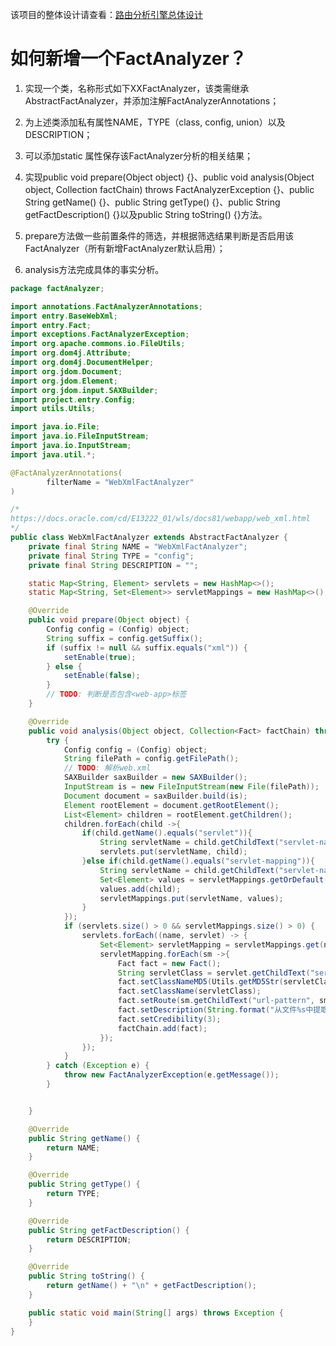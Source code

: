 该项目的整体设计请查看：[路由分析引擎总体设计](https://github.com/suizhibo/RouteCheck/blob/master/%E8%B7%AF%E7%94%B1%E5%88%86%E6%9E%90%E5%BC%95%E6%93%8E%E6%80%BB%E4%BD%93%E8%AE%BE%E8%AE%A1.pptx
)
# 如何新增一个FactAnalyzer？

1. 实现一个类，名称形式如下XXFactAnalyzer，该类需继承AbstractFactAnalyzer，并添加注解FactAnalyzerAnnotations；

2. 为上述类添加私有属性NAME，TYPE（class, config, union）以及DESCRIPTION；
3. 可以添加static 属性保存该FactAnalyzer分析的相关结果；

4. 实现public void prepare(Object object) {}、public void analysis(Object object, Collection<Fact> factChain) throws FactAnalyzerException {}、public String getName() {}、public String getType() {}、public String getFactDescription() {}以及public String toString() {}方法。

5. prepare方法做一些前置条件的筛选，并根据筛选结果判断是否启用该FactAnalyzer（所有新增FactAnalyzer默认启用）；

6. analysis方法完成具体的事实分析。

```java
package factAnalyzer;

import annotations.FactAnalyzerAnnotations;
import entry.BaseWebXml;
import entry.Fact;
import exceptions.FactAnalyzerException;
import org.apache.commons.io.FileUtils;
import org.dom4j.Attribute;
import org.dom4j.DocumentHelper;
import org.jdom.Document;
import org.jdom.Element;
import org.jdom.input.SAXBuilder;
import project.entry.Config;
import utils.Utils;

import java.io.File;
import java.io.FileInputStream;
import java.io.InputStream;
import java.util.*;

@FactAnalyzerAnnotations(
        filterName = "WebXmlFactAnalyzer"
)

/*
https://docs.oracle.com/cd/E13222_01/wls/docs81/webapp/web_xml.html
*/
public class WebXmlFactAnalyzer extends AbstractFactAnalyzer {
    private final String NAME = "WebXmlFactAnalyzer";
    private final String TYPE = "config";
    private final String DESCRIPTION = "";

    static Map<String, Element> servlets = new HashMap<>();
    static Map<String, Set<Element>> servletMappings = new HashMap<>();

    @Override
    public void prepare(Object object) {
        Config config = (Config) object;
        String suffix = config.getSuffix();
        if (suffix != null && suffix.equals("xml")) {
            setEnable(true);
        } else {
            setEnable(false);
        }
        // TODO: 判断是否包含<web-app>标签
    }

    @Override
    public void analysis(Object object, Collection<Fact> factChain) throws FactAnalyzerException {
        try {
            Config config = (Config) object;
            String filePath = config.getFilePath();
            // TODO: 解析web.xml
            SAXBuilder saxBuilder = new SAXBuilder();
            InputStream is = new FileInputStream(new File(filePath));
            Document document = saxBuilder.build(is);
            Element rootElement = document.getRootElement();
            List<Element> children = rootElement.getChildren();
            children.forEach(child ->{
                if(child.getName().equals("servlet")){
                    String servletName = child.getChildText("servlet-name", child.getNamespace());
                    servlets.put(servletName, child);
                }else if(child.getName().equals("servlet-mapping")){
                    String servletName = child.getChildText("servlet-name", child.getNamespace());
                    Set<Element> values = servletMappings.getOrDefault(servletName, new HashSet<Element>());
                    values.add(child);
                    servletMappings.put(servletName, values);
                }
            });
            if (servlets.size() > 0 && servletMappings.size() > 0) {
                servlets.forEach((name, servlet) -> {
                    Set<Element> servletMapping = servletMappings.get(name);
                    servletMapping.forEach(sm ->{
                        Fact fact = new Fact();
                        String servletClass = servlet.getChildText("servlet-class", servlet.getNamespace());
                        fact.setClassNameMD5(Utils.getMD5Str(servletClass));
                        fact.setClassName(servletClass);
                        fact.setRoute(sm.getChildText("url-pattern", sm.getNamespace()));
                        fact.setDescription(String.format("从文件%s中提取出servlet和servlet-mapping", config.getFilePath()));
                        fact.setCredibility(3);
                        factChain.add(fact);
                    });
                });
            }
        } catch (Exception e) {
            throw new FactAnalyzerException(e.getMessage());
        }


    }

    @Override
    public String getName() {
        return NAME;
    }

    @Override
    public String getType() {
        return TYPE;
    }

    @Override
    public String getFactDescription() {
        return DESCRIPTION;
    }

    @Override
    public String toString() {
        return getName() + "\n" + getFactDescription();
    }

    public static void main(String[] args) throws Exception {
    }
}

```
